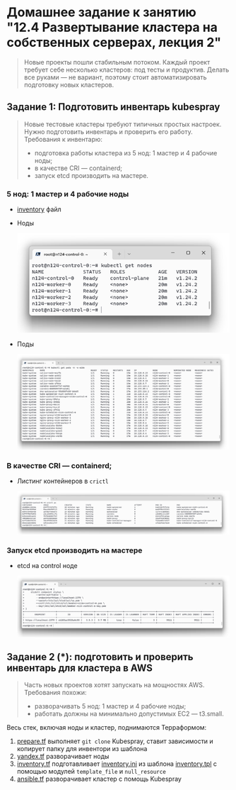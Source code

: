 # Домашнее задание к занятию "12.4 Развертывание кластера на собственных серверах, лекция 2"

> Новые проекты пошли стабильным потоком. Каждый проект требует себе несколько кластеров: под тесты и продуктив. Делать все руками — не вариант, поэтому стоит автоматизировать подготовку новых кластеров.

## Задание 1: Подготовить инвентарь kubespray

> Новые тестовые кластеры требуют типичных простых настроек. Нужно подготовить инвентарь и проверить его работу. Требования к инвентарю:
> * подготовка работы кластера из 5 нод: 1 мастер и 4 рабочие ноды;
> * в качестве CRI — containerd;
> * запуск etcd производить на мастере.

### 5 нод: 1 мастер и 4 рабочие ноды

* [inventory](./12-kubernetes-04-install-part-2/kubespray/inventory/mycluster/inventory.ini) файл
* Ноды

    ![nodes](./media/12-4-nodes.png)
* Поды

    ![pods](./media/12-4-pods.png)

### В качестве CRI — containerd;

* Листинг контейнеров в `crictl`

    ![crictl](./media/12-4-crictl.png)

### Запуск etcd производить на мастере

* etcd на control ноде

    ![etcd](./media/12-4-etcd.png)

## Задание 2 (*): подготовить и проверить инвентарь для кластера в AWS

> Часть новых проектов хотят запускать на мощностях AWS. Требования похожи:
> * разворачивать 5 нод: 1 мастер и 4 рабочие ноды;
> * работать должны на минимально допустимых EC2 — t3.small.

Весь стек, включая ноды и кластер, поднимаются Терраформом:
1. [prepare.tf](./12-kubernetes-04-install-part-2/prepare.tf) выполняет `git clone` Kubespray, ставит зависимости и копирует папку для инвентори из шаблона
1. [yandex.tf](./12-kubernetes-04-install-part-2/yandex.tf) разворачивает ноды
1. [inventory.tf](./12-kubernetes-04-install-part-2/inventory.tf) подготавливает [inventory.ini](./12-kubernetes-04-install-part-2/kubespray/inventory/mycluster/inventory.ini) из шаблона [inventory.tpl](./12-kubernetes-04-install-part-2/templates/inventory.tpl) с помощью модулей `template_file` и `null_resource`
1. [ansible.tf](./12-kubernetes-04-install-part-2/ansible.tf) разворачивает кластер с помощь Kubespray
